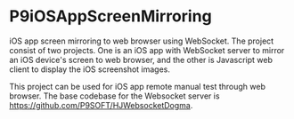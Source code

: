 # P9iOSAppScreenMirroring
iOS app screen mirroring to web browser using WebSocket.
The project consist of two projects. One is an iOS app with WebSocket server to mirror an iOS device's screen to web browser, and the other is Javascript web client to display the iOS screenshot images. 

This project can be used for iOS app remote manual test through web browser.
The base codebase for the Websocket server is https://github.com/P9SOFT/HJWebsocketDogma.
